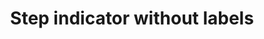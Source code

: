 ---
layout: pattern
categories: [patterns, step-indicator]
title: Step indicator without labels
type: [detail-page]
permalink: /patterns/step-indicator/step-indicator-no-labels/
overview: Lorem ipsum dolor sit amet, consectetur adipiscing elit, sed do eiusmod tempor incididunt ut labore et dolore magna aliqua. Interdum velit euismod in pellentesque. 
description: |
    
usa-link: "https://designsystem.digital.gov/components/step-indicator/"
specification: |
#spec:
stepIndicatorTitle: Supporting Documents
stepIndicatorCenter: 
### options: true, false/leave blank
stepIndicatorCurrentStep: 3
### current step number
stepIndicatorTotalSteps: 5
### total number of steps
stepIndicators:
 - status: completed
  ### options: completed, current, leave blank (not started)
 - status: completed
 - status: current
 - status: 
 - status: 
yml: |
  
  stepIndicatorTitle: Supporting Documents
  stepIndicatorCenter: 
  ### options: 
    ### true
    ### false/leave blank
  stepIndicatorCurrentStep: 3
    ### current step number
  stepIndicatorTotalSteps: 5
    ### total number of steps
  stepIndicators:
    - status: completed
      ### options: 
        ### completed 
        ### current
        ### leave blank (not started)

jekyll: |

  "{% include patterns/step-indicator/step-indicator-jk.md %}"
### Paths to view design and code... 
## designimg: can be used to show an image of the design until a coded version can be created. The htmlpath & csspath should be located in the pattens folder. Read more about creating coded components in /docs/creating-patterns 
# designimg: 
htmlpath: patterns/step-indicator/step-indicator-no-labels.md
csspath: patterns/step-indicator/index.scss
---